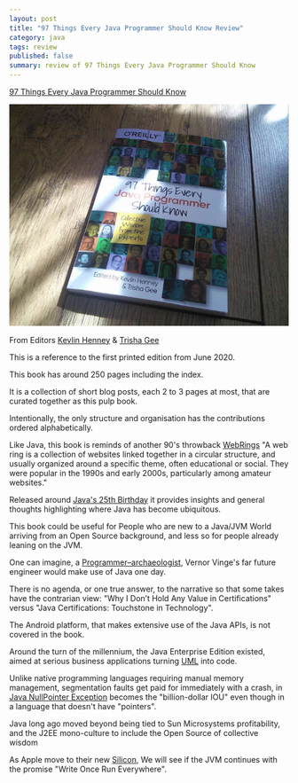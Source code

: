 ```yaml
---
layout: post
title: "97 Things Every Java Programmer Should Know Review"
category: java
tags: review
published: false
summary: review of 97 Things Every Java Programmer Should Know
---
```


[97 Things Every Java Programmer Should Know](https://www.oreilly.com/library/view/97-things-every/9781491952689/)

![97 Things Every Java Programmer Should Know](/public/97-things-java.jpg)

From Editors [Kevlin Henney](https://www.oreilly.com/people/kevlin-henney/) & [Trisha Gee](https://www.oreilly.com/people/trisha-gee/)

This is a reference to the first printed edition from June 2020.

This book has around 250 pages including the index.

It is a collection of short blog posts, each 2 to 3 pages at most, that are curated together as this pulp book.
  
Intentionally, the only structure and organisation has the contributions ordered alphabetically.
 
Like Java, this book is reminds of another 90's throwback [WebRings](https://en.wikipedia.org/wiki/Webring)
"A web ring is a collection of websites linked together in a circular structure, and usually organized around a specific theme, often educational or social. They were popular in the 1990s and early 2000s, particularly among amateur websites."

Released around [Java's 25th Birthday](https://www.youtube.com/watch?v=KA8gI5e16L0) it provides insights and general thoughts highlighting where Java has become ubiquitous.  

This book could be useful for People who are new to a Java/JVM World arriving from an Open Source background, and less so for people already leaning on the JVM.

One can imagine, a [Programmer–archaeologist](https://en.wikipedia.org/wiki/Software_archaeology), Vernor Vinge's far future engineer would make use of Java one day.

There is no agenda, or one true answer, to the narrative so that some takes have the contrarian view: "Why I Don’t Hold Any Value in Certifications" versus "Java Certifications: Touchstone in Technology".


The Android platform, that makes extensive use of the Java APIs, is not covered in the book.

Around the turn of the millennium, the Java Enterprise Edition existed, aimed at serious business applications turning [UML](https://en.wikipedia.org/wiki/Unified_Modeling_Language) into code.

Unlike native programming languages requiring manual memory management, segmentation faults get paid for immediately with a crash, in [Java NullPointer Exception](https://fosdem.org/2020/schedule/event/npes/) becomes the "billion-dollar IOU" 
even though in a language that doesn't have "pointers".

Java long ago moved beyond being tied to Sun Microsystems profitability, and the J2EE mono-culture to include the Open Source of collective wisdom

As Apple move to their new [Silicon](https://www.apple.com/newsroom/2020/06/apple-announces-mac-transition-to-apple-silicon/), We will see if the JVM continues with the promise "Write Once Run Everywhere".
